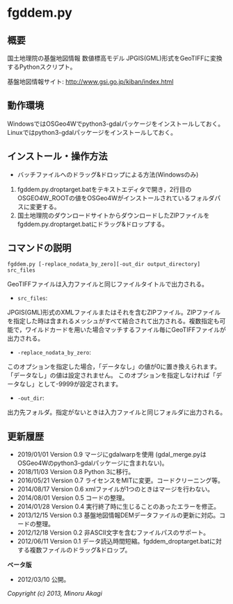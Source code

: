 fgddem.py
=========

概要
----
国土地理院の基盤地図情報 数値標高モデル JPGIS(GML)形式をGeoTIFFに変換するPythonスクリプト。

基盤地図情報サイト: http://www.gsi.go.jp/kiban/index.html

動作環境
--------
WindowsではOSGeo4Wでpython3-gdalパッケージをインストールしておく。
Linuxではpython3-gdalパッケージをインストールしておく。

インストール・操作方法
----------------------

* バッチファイルへのドラッグ&ドロップによる方法(Windowsのみ)
 1. fgddem.py.droptarget.batをテキストエディタで開き，2行目のOSGEO4W_ROOTの値をOSGeo4Wがインストールされているフォルダパスに変更する。
 2. 国土地理院のダウンロードサイトからダウンロードしたZIPファイルをfgddem.py.droptarget.batにドラッグ&ドロップする。


コマンドの説明
--------------
`fgddem.py [-replace_nodata_by_zero][-out_dir output_directory] src_files`

GeoTIFFファイルは入力ファイルと同じファイルタイトルで出力される。

* `src_files`:

 JPGIS(GML)形式のXMLファイルまたはそれを含むZIPファイル。ZIPファイルを指定した時は含まれるメッシュがすべて結合されて出力される。複数指定も可能で，ワイルドカードを用いた場合マッチするファイル毎にGeoTIFFファイルが出力される。

* `-replace_nodata_by_zero`:

 このオプションを指定した場合，「データなし」の値が0に置き換えられます。「データなし」の値は設定されません。
このオプションを指定しなければ「データなし」として-9999が設定されます。

* `-out_dir`:

 出力先フォルダ。指定がないときは入力ファイルと同じフォルダに出力される。

更新履歴
--------

* 2019/01/01 Version 0.9 マージにgdalwarpを使用 (gdal_merge.pyはOSGeo4Wのpython3-gdalパッケージに含まれない)。
* 2018/11/03 Version 0.8 Python 3に移行。
* 2016/05/21 Version 0.7 ライセンスをMITに変更。コードクリーニング等。
* 2014/08/17 Version 0.6 xmlファイルが1つのときはマージを行わない。
* 2014/08/01 Version 0.5 コードの整理。
* 2014/01/28 Version 0.4 実行終了時に生じることのあったエラーを修正。
* 2013/12/15 Version 0.3 基盤地図情報DEMデータファイルの更新に対応。コードの整理。
* 2012/12/18 Version 0.2 非ASCII文字を含むファイルパスのサポート。
* 2012/06/11 Version 0.1 データ読込時間短縮。fgddem_droptarget.batに対する複数ファイルのドラッグ&ドロップ。

**ベータ版**

* 2012/03/10 公開。

_Copyright (c) 2013, Minoru Akagi_
